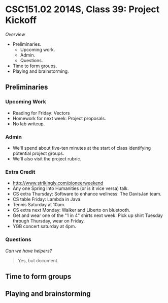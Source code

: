 CSC151.02 2014S, Class 39: Project Kickoff
==========================================

_Overview_

* Preliminaries.
    * Upcoming work.
    * Admin.
    * Questions.
* Time to form groups.
* Playing and brainstorming.

Preliminaries
-------------

### Upcoming Work

* Reading for Friday: Vectors
* Homework for next week: Project proposals.
* No lab writeup.  

### Admin

* We'll spend about five-ten minutes at the start of class identifying
  potential project groups.
* We'll also visit the project rubric.

### Extra Credit

* <http://www.strikingly.com/pioneerweekend>
* Any one Spring into Humanities (or is it vice versa) talk.
* CS extra Thursday: Software to enhance wellness: The DavisJan team.
* CS table Friday: Lambda in Java.
* Tennis Saturday at 10am.
* CS extra next Monday: Walker and Liberto on bluetooth.
* Get and wear one of the "1 in 4" shirts next week.  Pick up shirt Tuesday
  through Thursday, wear on Friday.
* YGB concert saturday at 4pm.

### Questions

_Can we have helpers?_

> Yes, but document.

Time to form groups
-------------------

Playing and brainstorming
-------------------------

